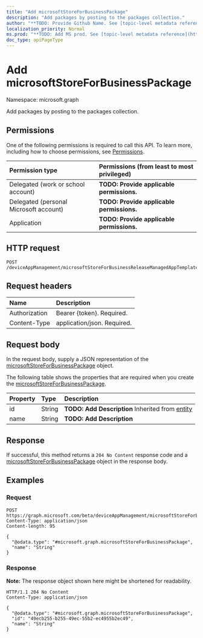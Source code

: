```yaml
---
title: "Add microsoftStoreForBusinessPackage"
description: "Add packages by posting to the packages collection."
author: "**TODO: Provide Github Name. See [topic-level metadata reference](https://msgo.azurewebsites.net/add/document/guidelines/metadata.html#topic-level-metadata)**"
localization_priority: Normal
ms.prod: "**TODO: Add MS prod. See [topic-level metadata reference](https://msgo.azurewebsites.net/add/document/guidelines/metadata.html#topic-level-metadata)**"
doc_type: apiPageType
---
```


# Add microsoftStoreForBusinessPackage
Namespace: microsoft.graph

Add packages by posting to the packages collection.

## Permissions
One of the following permissions is required to call this API. To learn more, including how to choose permissions, see [Permissions](/graph/permissions-reference).

|Permission type|Permissions (from least to most privileged)|
|:---|:---|
|Delegated (work or school account)|**TODO: Provide applicable permissions.**|
|Delegated (personal Microsoft account)|**TODO: Provide applicable permissions.**|
|Application|**TODO: Provide applicable permissions.**|

## HTTP request

<!-- {
  "blockType": "ignored"
}
-->
``` http
POST /deviceAppManagement/microsoftStoreForBusinessReleaseManagedAppTemplates/{microsoftStoreForBusinessReleaseManagedAppTemplateId}/channelsAndReleases/{microsoftStoreForBusinessChannelAndReleaseId}/packages/$ref
```

## Request headers
|Name|Description|
|:---|:---|
|Authorization|Bearer {token}. Required.|
|Content-Type|application/json. Required.|

## Request body
In the request body, supply a JSON representation of the [microsoftStoreForBusinessPackage](../resources/intune-microsoftstoreforbusinesspackage.md) object.

The following table shows the properties that are required when you create the [microsoftStoreForBusinessPackage](../resources/intune-microsoftstoreforbusinesspackage.md).

|Property|Type|Description|
|:---|:---|:---|
|id|String|**TODO: Add Description** Inherited from [entity](../resources/entity.md)|
|name|String|**TODO: Add Description**|



## Response

If successful, this method returns a `204 No Content` response code and a [microsoftStoreForBusinessPackage](../resources/intune-microsoftstoreforbusinesspackage.md) object in the response body.

## Examples

### Request
<!-- {
  "blockType": "request",
  "name": "create_microsoftstoreforbusinesspackage_from_"
}
-->
``` http
POST https://graph.microsoft.com/beta/deviceAppManagement/microsoftStoreForBusinessReleaseManagedAppTemplates/{microsoftStoreForBusinessReleaseManagedAppTemplateId}/channelsAndReleases/{microsoftStoreForBusinessChannelAndReleaseId}/packages/$ref
Content-Type: application/json
Content-length: 95

{
  "@odata.type": "#microsoft.graph.microsoftStoreForBusinessPackage",
  "name": "String"
}
```


### Response
**Note:** The response object shown here might be shortened for readability.
<!-- {
  "blockType": "response",
  "truncated": true,
  "@odata.type": "microsoft.graph.microsoftStoreForBusinessPackage"
}
-->
``` http
HTTP/1.1 204 No Content
Content-Type: application/json

{
  "@odata.type": "#microsoft.graph.microsoftStoreForBusinessPackage",
  "id": "49ecb255-b255-49ec-55b2-ec4955b2ec49",
  "name": "String"
}
```

